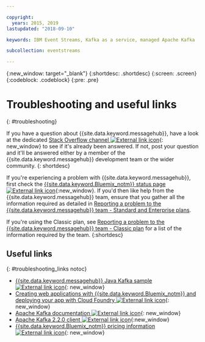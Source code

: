 ```yaml
---

copyright:
  years: 2015, 2019
lastupdated: "2018-09-10"

keywords: IBM Event Streams, Kafka as a service, managed Apache Kafka

subcollection: eventstreams

---
```


{:new_window: target="_blank"}
{:shortdesc: .shortdesc}
{:screen: .screen}
{:codeblock: .codeblock}
{:pre: .pre}



# Troubleshooting and useful links
{: #troubleshooting}

If you have a question about {{site.data.keyword.messagehub}}, have a look at the
dedicated [Stack Overflow channel ![External link icon](../../icons/launch-glyph.svg "External link icon")](https://stackoverflow.com/questions/tagged/ibm-eventstreams){: new_window} to see if it's already been answered.
If not, post your question and it'll be answered either by a
member of the {{site.data.keyword.messagehub}} development team or the wider
community.
{: shortdesc}

If you're experiencing a problem with {{site.data.keyword.messagehub}}, first check the [{{site.data.keyword.Bluemix_notm}} status page ![External link icon](../../icons/launch-glyph.svg "External link icon")](https://cloud.ibm.com/status?selected=status){:new_window}. If you'd then 
like help from the {{site.data.keyword.messagehub}} team, ensure that you gather all the information required as detailed in  [Reporting a problem to the {{site.data.keyword.messagehub}} team - Standard and Enterprise plans](/docs/services/EventStreams?topic=eventstreams-report_problem_enterprise#report_problem_enterprise).

If you're using the Classic plan, see [Reporting a problem to the {{site.data.keyword.messagehub}} team - Classic plan](/docs/services/EventStreams?topic=eventstreams-report_problem#report_problem) for a list of the information required by the team.
{:shortdesc}

## Useful links
{: #troubleshooting_links notoc}

*  [{{site.data.keyword.messagehub}} Java Kafka sample ![External link icon](../../icons/launch-glyph.svg "External link icon")](https://github.com/ibm-messaging/event-streams-samples/tree/master/kafka-java-console-sample){: new_window}
*  [Creating web applications with {{site.data.keyword.Bluemix_notm}} and deploying your
   app with Cloud Foundry ![External link icon](../../icons/launch-glyph.svg "External link icon")](/docs/starters?topic=starters-download-modify-and-redeploy-your-cloud-foundry-app-with-the-command-line-interface#download-modify-and-redeploy-your-cloud-foundry-app-with-the-command-line-interface){: new_window}
*  [Apache Kafka documentation ![External link icon](../../icons/launch-glyph.svg "External link icon")](http://kafka.apache.org/documentation.html){: new_window}
*  [Apache Kafka 2.2.0 client ![External link icon](../../icons/launch-glyph.svg "External link icon")](https://www.apache.org/dyn/closer.cgi?path=/kafka/2.2.0/kafka-2.2.0-src.tgz){:new_window}
*  [{{site.data.keyword.Bluemix_notm}} pricing information ![External link icon](../../icons/launch-glyph.svg "External link icon")](/docs/billing-usage?topic=billing-usage-cost#cost){: new_window}


